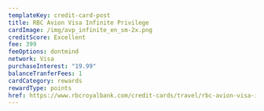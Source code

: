```yaml
---
templateKey: credit-card-post
title: RBC Avion Visa Infinite Privilege
cardImage: /img/avp_infinite_en_sm-2x.png
creditScore: Excellent
fee: 399
feeOptions: dontmind
network: Visa
purchaseInterest: "19.99"
balanceTranferFees: 1
cardCategory: rewards
rewardType: points
href: https://www.rbcroyalbank.com/credit-cards/travel/rbc-avion-visa-infinite-privilege.html
---
```

